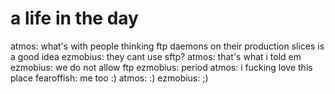 <!--
id: 1295030
link: http://tumblr.atmos.org/post/1295030/a-life-in-the-day
slug: a-life-in-the-day
date: Fri Apr 27 2007 13:54:15 GMT-0700 (PDT)
publish: 2007-04-027
tags: 
title: a life in the day
-->


a life in the day
=================

atmos: what's with people thinking ftp daemons on their production
slices is a good idea ezmobius: they cant use sftp? atmos: that's what i
told em ezmobius: we do not allow ftp ezmobius: period atmos: i fucking
love this place fearoffish: me too :) atmos: :) ezmobius: ;)


